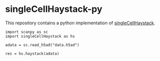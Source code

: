 singleCellHaystack-py
=====================

This repository contains a python implementation of [singleCellHaystack](https://github.com/alexisvdb/singleCellHaystack).


```{python}
import scanpy as sc
import singleCellHaystack as hs

adata = sc.read_h5ad("data.h5ad")

res = hs.haystack(adata)
```
